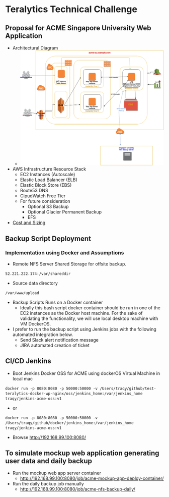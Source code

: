 # Teralytics Technical Challenge

## Proposal for ACME Singapore University Web Application
  * Architectural Diagram
    * ![Image](./docs/acme-aws-diagram.png?raw=true)
  * AWS Infrastructure Resource Stack 
    * EC2 Instances (Autoscale)
    * Elastic Load Balancer (ELB)
    * Elastic Block Store (EBS)
    * Route53 DNS
    * ClpudWatch Free Tier
    * For future consideration
      * Optional S3 Backup
      * Optional Glacier Permanent Backup
      * EFS
  * [Cost and Sizing](https://github.com/traqy/test-teralytics-docker-wp-nginx/raw/acme-su-webapp/docs/Tera-Test%20ACME-SU%20Proposal.xlsx)


## Backup Script Deployment
### Implementation using Docker and Assumptions
  * Remote NFS Server Shared Storage for offsite backup.
```
52.221.222.174:/var/shareddir
```
  * Source data directory
```
/var/www/upload
```
  * Backup Scripts Runs on a Docker container
    * Ideally this bash script docker container should be run in one of the EC2 instances as the Docker host machine. For the sake of validating the functionality, we will use local desktop machine with VM DockerOS.
  * I prefer to run the backup script using Jenkins jobs with the following automated integration below. 
      * Send Slack alert notification message
      * JIRA automated creation of ticket
 ## CI/CD Jenkins
  * Boot Jenkins Docker OSS for ACME using dockerOS Virtual Machine in local mac
```
docker run -p 8080:8080 -p 50000:50000 -v /Users/traqy/github/test-teralytics-docker-wp-nginx/oss/jenkins_home:/var/jenkins_home traqy/jenkins-acme-oss:v1
```
  * or
```
docker run -p 8080:8080 -p 50000:50000 -v /Users/traqy/github/docker/jenkins_home:/var/jenkins_home traqy/jenkins-acme-oss:v1
```
  * Browse http://192.168.99.100:8080/
## To simulate mockup web application generating user data and daily backup
  * Run the mockup web app server container
    * http://192.168.99.100:8080/job/acme-mockup-app-deploy-container/
  * Run the daily backup job manually
    * http://192.168.99.100:8080/job/acme-nfs-backup-daily/

